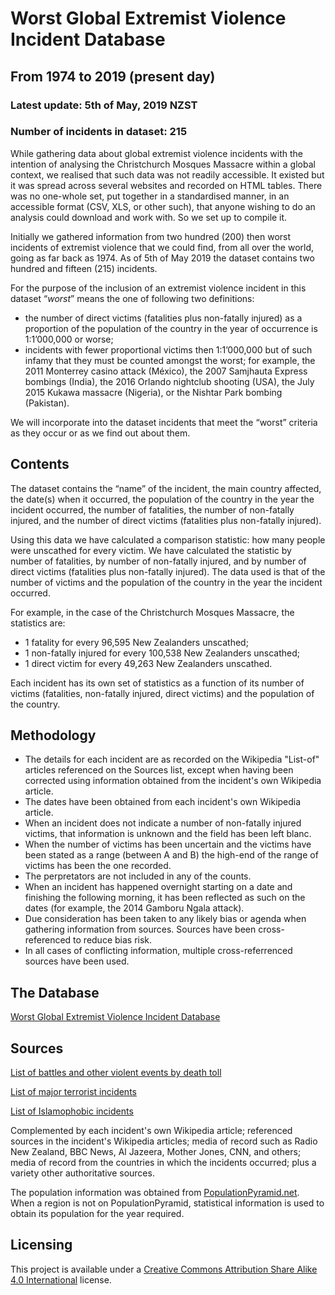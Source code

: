 # Worst Global Extremist Violence Incident Database
## From 1974 to 2019 (present day)
### Latest update: 5th of May, 2019 NZST
### Number of incidents in dataset: 215
 
While gathering data about global extremist violence incidents with the intention of analysing the Christchurch Mosques Massacre within a global context, we realised that such data was not readily accessible. It existed but it was spread across several websites and recorded on HTML tables. There was no one-whole set, put together in a standardised manner, in an accessible format (CSV, XLS, or other such), that anyone wishing to do an analysis could download and work with. So we set up to compile it.

Initially we gathered information from two hundred (200) then worst incidents of extremist violence that we could find, from all over the world, going as far back as 1974.  As of 5th of May 2019 the dataset contains two hundred and fifteen (215) incidents. 

For the purpose of the inclusion of an extremist violence incident in this dataset “*worst*” means the one of following two definitions: 
 - the number of direct victims (fatalities plus non-fatally injured) as a proportion of the population of the country in the year of occurrence is 1:1’000,000 or worse;
 - incidents with fewer proportional victims then 1:1’000,000 but of such infamy that they must be counted amongst the worst; for example, the 2011 Monterrey casino attack (México), the 2007 Samjhauta Express bombings (India), the 2016 Orlando nightclub shooting (USA), the July 2015 Kukawa massacre (Nigeria), or the Nishtar Park bombing (Pakistan).

We will incorporate into the dataset incidents that meet the “worst” criteria as they occur or as we find out about them.

## Contents

The dataset contains the “name” of the incident, the main country affected, the date(s) when it occurred, the population of the country in the year the incident occurred, the number of fatalities, the number of non-fatally injured, and the number of direct victims (fatalities plus non-fatally injured).

Using this data we have calculated a comparison statistic: how many people were unscathed for every victim.  We have calculated the statistic by number of fatalities, by number of non-fatally injured, and by number of direct victims (fatalities plus non-fatally injured).  The data used is that of the number of victims and the population of the country in the year the incident occurred.

For example, in the case of the Christchurch Mosques Massacre, the statistics are: 
 - 1 fatality for every 96,595 New Zealanders unscathed;
 - 1 non-fatally injured for every 100,538 New Zealanders unscathed;
 - 1 direct victim for every 49,263 New Zealanders unscathed.
 
Each incident has its own set of statistics as a function of its number of victims (fatalities, non-fatally injured, direct victims) and the population of the country.

## Methodology

 - The details for each incident are as recorded on the Wikipedia "List-of" articles referenced on the Sources list, except when having been corrected using information obtained from the incident's own Wikipedia article. 
 - The dates have been obtained from each incident's own Wikipedia article. 
 - When an incident does not indicate a number of non-fatally injured victims, that information is unknown and the field has been left blanc. 
 - When the number of victims has been uncertain and the victims have been stated as a range (between A and B) the high-end of the range of victims has been the one recorded.
 - The perpretators are not included in any of the counts.
 - When an incident has happened overnight starting on a date and finishing the following morning, it has been reflected as such on the dates (for example, the 2014 Gamboru Ngala attack).
 - Due consideration has been taken to any likely bias or agenda when gathering information from sources.  Sources have been cross-referenced to reduce bias risk.
 - In all cases of conflicting information, multiple cross-referrenced sources have been used.

## The Database

[Worst Global Extremist Violence Incident Database](https://github.com/FelisNigelus/GlobalExtremistViolenceIncidentDatabase/blob/master/WGEVID.xls "Version 1.01 Latest update 05/05/2019 215 records") 

## Sources
[List of battles and other violent events by death toll](https://en.wikipedia.org/wiki/List_of_battles_and_other_violent_events_by_death_toll)

[List of major terrorist incidents](https://en.wikipedia.org/wiki/List_of_major_terrorist_incidents)

[List of Islamophobic incidents](https://en.wikipedia.org/wiki/List_of_Islamophobic_incidents)

Complemented by each incident's own Wikipedia article; referenced sources in the incident's Wikipedia articles; media of record such as Radio New Zealand, BBC News, Al Jazeera, Mother Jones, CNN, and others; media of record from the countries in which the incidents occurred; plus a variety other authoritative sources.

The population information was obtained from [PopulationPyramid.net](https://www.populationpyramid.net). When a region is not on PopulationPyramid, statistical information is used to obtain its population for the year required.

## Licensing
This project is available under a [Creative Commons Attribution Share Alike 4.0 International](https://github.com/FelisNigelus/GlobalExtremistViolenceIncidentDatabase/blob/master/LICENSE.txt) license.
